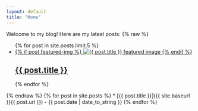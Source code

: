 ```yaml
---
layout: default
title: "Home"
---
```


Welcome to my blog! Here are my latest posts:
{% raw %}
<ul class="post-previews">
  {% for post in site.posts limit:5 %}
    <li class="post-preview">
      <a href="{{ post.url | relative_url }}">
        {% if post.featured-img %}
          <img src="{{ post.featured-img | relative_url }}" alt="{{ post.title }} featured image" class="post-thumbnail">
        {% endif %}
        <h2>{{ post.title }}</h2>
      </a>
    </li>
  {% endfor %}
</ul>
{% endraw %}
{% for post in site.posts %}
* [{{ post.title }}]({{ site.baseurl }}{{ post.url }}) - {{ post.date | date_to_string }}
{% endfor %}
